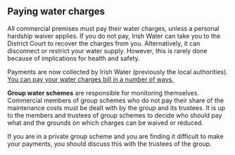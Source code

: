 ##  Paying water charges

All commercial premises must pay their water charges, unless a personal
hardship waiver applies. If you do not pay, Irish Water can take you to the
District Court to recover the charges from you. Alternatively, it can
disconnect or restrict your water supply. However, this is rarely done because
of implications for health and safety.

Payments are now collected by Irish Water (previously the local authorities).
[ You can pay your water charges bill in a number of ways.
](https://www.water.ie/for-business/billing-explained/ways-to-pay/)

**Group water schemes** are responsible for monitoring themselves. Commercial
members of group schemes who do not pay their share of the maintenance costs
must be dealt with by the group and its trustees. It is up to the members and
trustees of group schemes to decide who should pay what and the grounds on
which charges can be waived or reduced.

If you are in a private group scheme and you are finding it difficult to make
your payments, you should discuss this with the trustees of the group.
